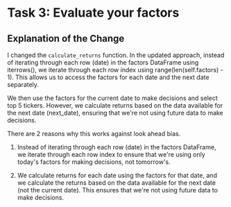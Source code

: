 # Task 3: Evaluate your factors

## Explanation of the Change
I changed the `calculate_returns` function. In the updated approach, instead of iterating through each row (date) in the factors DataFrame using iterrows(), we iterate through each row index using range(len(self.factors) - 1). This allows us to access the factors for each date and the next date separately.

We then use the factors for the current date to make decisions and select top 5 tickers. However, we calculate returns based on the data available for the next date (next_date), ensuring that we're not using future data to make decisions.

There are 2 reasons why this works against look ahead bias.

1. Instead of iterating through each row (date) in the factors DataFrame, we iterate through each row index to ensure that we're using only today's factors for making decisions, not tomorrow's.

2. We calculate returns for each date using the factors for that date, and we calculate the returns based on the data available for the next date (not the current date). This ensures that we're not using future data to make decisions.